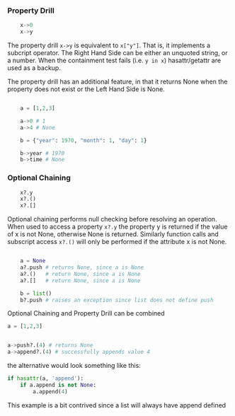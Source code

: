 


### Property Drill

```python
    x->0
    x->y
```

The property drill `x->y` is equivalent to `x["y"]`.
That is, it implements a subcript operator. The Right Hand Side
can be either an unquoted string, or a number. When the containment
test fails (i.e. `y in x`) hasattr/getattr are used as a backup.

The property drill has an additional feature, in that it returns
None when the property does not exist or the Left Hand Side is None.

```python

    a = [1,2,3]

    a->0 # 1
    a->4 # None

    b = {"year": 1970, "month": 1, "day": 1}

    b->year # 1970
    b->time # None

```

### Optional Chaining

```python
    x?.y
    x?.()
    x?.[]
```

Optional chaining performs null checking before resolving an operation.
When used to access a property `x?.y` the property y is returned if the value
of x is not None, otherwise None is returned. Similarly function calls and subscript
access `x?.()` will only be performed if the attribute x is not None.


```python

    a = None
    a?.push # returns None, since a is None
    a?.()   # return None, since a is None
    a?.[]   # return None, since a is None

    b = list()
    b?.push # raises an exception since list does not define push


```

Optional Chaining and Property Drill can be combined

```python
a = [1,2,3]


a->push?.(4) # returns None
a->append?.(4) # successfully appends value 4

```

the alternative would look something like this:

```python
if hasattr(a, 'append'):
    if a.append is not None:
        a.append(4)
```

This example is a bit contrived since a list will always have append defined
